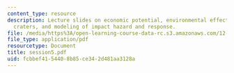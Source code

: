 ```yaml
---
content_type: resource
description: Lecture slides on economic potential, environmental effects of impact
  craters, and modeling of impact hazard and response.
file: /media/https%3A/open-learning-course-data-rc.s3.amazonaws.com/12-091-basics-of-impact-cratering-geological-geophysical-geochemical-environmental-studies-of-some-impact-craters-of-the-earth-january-iap-2008/fcbbef4154408b85ce342d481aa3128a_session5.pdf
file_type: application/pdf
resourcetype: Document
title: session5.pdf
uid: fcbbef41-5440-8b85-ce34-2d481aa3128a
---
```


